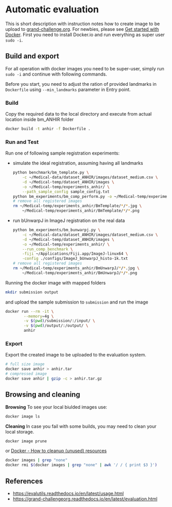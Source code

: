 # Automatic evaluation

This is short description with instruction notes how to create image to be upload to [grand-challenge.org](https://www.grand-challenge.org).
For newbies, please see [Get started with Docker](https://docs.docker.com/get-started).
First you need to install Docker.io and run everything as super user `sudo -i`.

## Build and export

For all operation with docker images you need to be super-user, simply run `sudo -i` and continue with following commands.

Before you start, you need to adjust the ration of provided landmarks in `Dockerfile` using `--min_landmarks` parameter in Entry point.

### Build

Copy the required data to the local directory and execute from actual location inside bm_ANHIR folder

```bash
docker build -t anhir -f Dockerfile .
```

### Run and Test

Run one of following sample registration experiments:
 * simulate the ideal registration, assuming having all landmarks
    ```bash
    python benchmark/bm_template.py \
        -c ~/Medical-data/dataset_ANHIR/images/dataset_medium.csv \
        -d ~/Medical-temp/dataset_ANHIR/images \
        -o ~/Medical-temp/experiments_anhir/ \
        --path_sample_config sample_config.txt
    python bm_experiments/bm_comp_perform.py -o ~/Medical-temp/experiments_anhir/BmTemplate
    # remove all registered images
    rm ~/Medical-temp/experiments_anhir/BmTemplate/*/*.jpg \
        ~/Medical-temp/experiments_anhir/BmTemplate/*/*.png
    ```
 * run bUnwarpJ in ImageJ registration on the real data
    ```bash
    python bm_experiments/bm_bunwarpj.py \
        -c ~/Medical-data/dataset_ANHIR/images/dataset_medium.csv \
        -d ~/Medical-temp/dataset_ANHIR/images \
        -o ~/Medical-temp/experiments_anhir/ \
        --run_comp_benchmark \
        -fiji ~/Applications/Fiji.app/ImageJ-linux64 \
        -config ./configs/ImageJ_bUnwarpJ_histo-1k.txt
    # remove all registered images
    rm ~/Medical-temp/experiments_anhir/BmUnwarpJ/*/*.jpg \
        ~/Medical-temp/experiments_anhir/BmUnwarpJ/*/*.png
    ```

Running the docker image with mapped folders 
```bash
mkdir submission output
```
and upload the sample submission to `submission` and run the image
```bash
docker run --rm -it \
        --memory=4g \
        -v $(pwd)/submission/:/input/ \
        -v $(pwd)/output/:/output/ \
        anhir
```


### Export 

Export the created image to be uploaded to the evaluation system.
```bash
# full size image
docker save anhir > anhir.tar
# compressed image
docker save anhir | gzip -c > anhir.tar.gz
```

## Browsing and cleaning

**Browsing**
To see your local biulded images use:
```bash
docker image ls
```

**Cleaning**
In case you fail with some builds, you may need to clean your local storage.
```bash
docker image prune
```
or [Docker - How to cleanup (unused) resources](https://gist.github.com/bastman/5b57ddb3c11942094f8d0a97d461b430)
```bash
docker images | grep "none"
docker rmi $(docker images | grep "none" | awk '/ / { print $3 }')
```


## References

* https://evalutils.readthedocs.io/en/latest/usage.html
* https://grand-challengeorg.readthedocs.io/en/latest/evaluation.html
